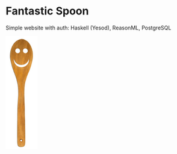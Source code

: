 # Fantastic Spoon
Simple website with auth: Haskell (Yesod), ReasonML, PostgreSQL

![Fantastic Spoon](images/wood-spoon-sm.jpg)
